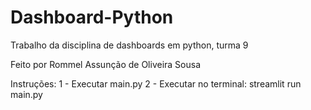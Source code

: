 ﻿# Dashboard-Python

Trabalho da disciplina de dashboards em python, turma 9

Feito por Rommel Assunção de Oliveira Sousa

Instruções:
1 - Executar main.py
2 - Executar no terminal: streamlit run main.py
